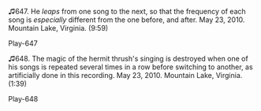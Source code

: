 ♫647. He *leaps* from one song to the next, so that the frequency of
each song is *especially* different from the one before, and after. May
23, 2010. Mountain Lake, Virginia. (9:59)

Play-647

♫648. The magic of the hermit thrush's singing is destroyed when one of
his songs is repeated several times in a row before switching to
another, as artificially done in this recording. May 23, 2010. Mountain
Lake, Virginia. (1:39)

Play-648
